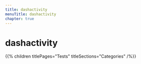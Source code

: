 ```yaml
---
title: dashactivity
menuTitle: dashactivity
chapter: true
---
```


# dashactivity

{{% children titlePages="Tests" titleSections="Categories" /%}}